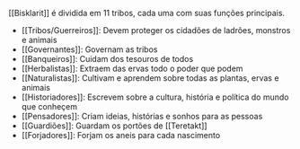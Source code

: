 [[Bisklarit]] é dividida em 11 tribos, cada uma com suas funções principais.

- [[Tribos/Guerreiros]]: Devem proteger os cidadões de ladrões, monstros e animais
- [[Governantes]]: Governam as tribos
- [[Banqueiros]]: Cuidam dos tesouros de todos
- [[Herbalistas]]: Extraem das ervas todo o poder que podem
- [[Naturalistas]]: Cultivam e aprendem sobre todas as plantas, ervas e animais
- [[Historiadores]]: Escrevem sobre a cultura, história e política do mundo que conheçem
- [[Pensadores]]: Criam ideias, histórias e sonhos para as pessoas
- [[Guardiões]]: Guardam os portões de [[Teretakt]]
- [[Forjadores]]: Forjam os aneis para cada nascimento